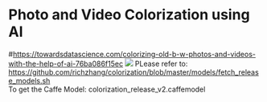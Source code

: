 # Photo and Video Colorization using AI
#https://towardsdatascience.com/colorizing-old-b-w-photos-and-videos-with-the-help-of-ai-76ba086f15ec
<img src='https://github.com/Mjrovai/Python4DS/blob/master/Photo_Video_Colorization/darwin_in_rio.png?raw=true'>
PLease refer to:<br>
https://github.com/richzhang/colorization/blob/master/models/fetch_release_models.sh<br>
To get the Caffe Model: colorization_release_v2.caffemodel
